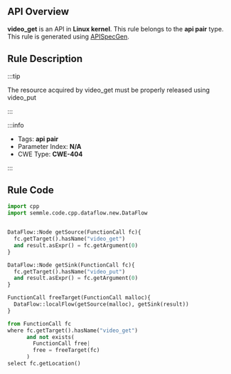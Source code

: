 ---
---


## API Overview
**video_get** is an API in **Linux kernel**. This rule belongs to the **api pair** type. This rule is generated using [APISpecGen](../../tools/APISpecGen).
## Rule Description

:::tip

The resource acquired by video_get must be properly released using video_put

:::

:::info

- Tags: **api pair**
- Parameter Index: **N/A**
- CWE Type: **CWE-404**

:::

## Rule Code
```python
import cpp
import semmle.code.cpp.dataflow.new.DataFlow


DataFlow::Node getSource(FunctionCall fc){
  fc.getTarget().hasName("video_get")
  and result.asExpr() = fc.getArgument(0)
}

DataFlow::Node getSink(FunctionCall fc){
  fc.getTarget().hasName("video_put")
  and result.asExpr() = fc.getArgument(0)
}

FunctionCall freeTarget(FunctionCall malloc){
  DataFlow::localFlow(getSource(malloc), getSink(result))
}

from FunctionCall fc
where fc.getTarget().hasName("video_get")
      and not exists(
        FunctionCall free| 
        free = freeTarget(fc)
      )
select fc.getLocation()

    
```